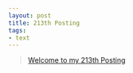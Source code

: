 ```yaml
---
layout: post
title: 213th Posting
tags: 
- text
---
```


> [Welcome to my 213th Posting](https://janghan-kor.tistory.com/968)
